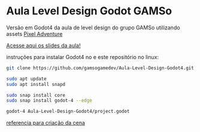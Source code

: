 # Aula Level Design Godot GAMSo
 Versão em Godot4 da aula de level design do grupo GAMSo utilizando assets [Pixel Adventure](https://pixelfrog-assets.itch.io/pixel-adventure-1)

[Acesse aqui os slides da aula!](https://docs.google.com/presentation/d/1IlbqHMXY0F_K_sWgYqWTIT7oEtwL6XuCXQplYQjo7Zs/edit?usp=sharing)

instruções para instalar Godot4 no e este repositório no linux:

```bash
git clone https://github.com/gamsogamedev/Aula-Level-Design-Godot4.git

sudo apt update
sudo apt install snapd

sudo snap install core
sudo snap install godot-4 --edge

godot-4 Aula-Level-Design-Godot4/project.godot
```

[referencia para criação da cena](https://www.youtube.com/watch?v=5V9f3MT86M8)
